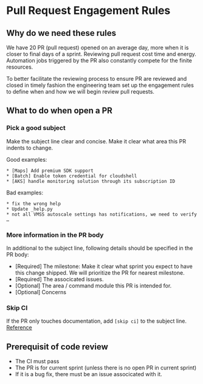# Pull Request Engagement Rules

## Why do we need these rules

We have 20 PR (pull request) opened on an average day, more when it is closer to final days of a sprint. Reviewing pull request cost time and energy. Automation jobs triggered by the PR also constantly compete for the finite resources.

To better facilitate the reviewing process to ensure PR are reviewed and closed in timely fashion the engineering team set up the engagement rules to define when and how we will begin review pull requests.

## What to do when open a PR

### Pick a good subject

Make the subject line clear and concise. Make it clear what area this PR indents to change.

Good examples:

    * [Maps] Add premium SDK support
    * [Batch] Enable token credential for cloudshell
    * [AKS] handle monitoring solution through its subscription ID

Bad examples:

    * fix the wrong help
    * Update _help.py
    * not all VMSS autoscale settings has notifications, we need to verify …

### More information in the PR body

In additional to the subject line, following details should be specified in the PR body:

* [Required] The milestone: Make it clear what sprint you expect to have this change shipped. We will prioritize the PR for nearest milestone.
* [Required] The associcated issues.
* [Optional] The area / command module this PR is intended for.
* [Optional] Concerns

### Skip CI

If the PR only touches documentation, add `[skip ci]` to the subject line. [Reference](https://docs.travis-ci.com/user/customizing-the-build/#Skipping-a-build)

## Prerequisit of code review

* The CI must pass
* The PR is for current sprint (unless there is no open PR in current sprint)
* If it is a bug fix, there must be an issue associcated with it.
